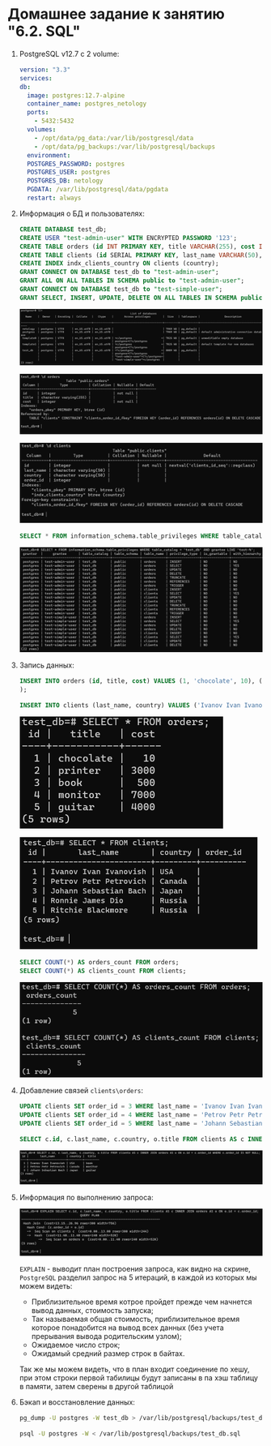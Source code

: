 # Домашнее задание к занятию "6.2. SQL"

1. PostgreSQL v12.7 c 2 volume:

   ```yaml
   version: "3.3"
   services:
   db:
     image: postgres:12.7-alpine
     container_name: postgres_netology
     ports:
       - 5432:5432
     volumes:
       - /opt/data/pg_data:/var/lib/postgresql/data
       - /opt/data/pg_backups:/var/lib/postgresql/backups
     environment:
     POSTGRES_PASSWORD: postgres
     POSTGRES_USER: postgres
     POSTGRES_DB: netology
     PGDATA: /var/lib/postgresql/data/pgdata
     restart: always
   ```

2. Информация о БД и пользователях:

   ```sql
   CREATE DATABASE test_db;
   CREATE USER "test-admin-user" WITH ENCRYPTED PASSWORD '123';
   CREATE TABLE orders (id INT PRIMARY KEY, title VARCHAR(255), cost INT NOT NULL);
   CREATE TABLE clients (id SERIAL PRIMARY KEY, last_name VARCHAR(50), country VARCHAR(50), order_id INT REFERENCES orders(id) ON DELETE CASCADE);
   CREATE INDEX indx_clients_country ON clients (country);
   GRANT CONNECT ON DATABASE test_db to "test-admin-user";
   GRANT ALL ON ALL TABLES IN SCHEMA public to "test-admin-user";
   GRANT CONNECT ON DATABASE test_db to "test-simple-user";
   GRANT SELECT, INSERT, UPDATE, DELETE ON ALL TABLES IN SCHEMA public to "test-simple-user";
   ```

   ![tables](img/db_tables.png)

   ![d_orders](img/db_describe_orders.png)

   ![d_clients](img/db_describe_clients.png)

   ```sql
   SELECT * FROM information_schema.table_privileges WHERE table_catalog = 'test_db' AND grantee LIKE 'test-%';
   ```

   ![priv](img/db_users_privilegies.png)

3. Запись данных:

   ```sql
   INSERT INTO orders (id, title, cost) VALUES (1, 'chocolate', 10), (2, 'printer', 3), (3, 'book', 500), (4, 'monitor', 7), (5, 'guitar', 4
   );
   ```

   ```sql
   INSERT INTO clients (last_name, country) VALUES ('Ivanov Ivan Ivanovish', 'USA'), ('Petrov Petr Petrovich', 'Canada'), ('Johann Sebastian Bach', 'Japan'), ('Ronnie James Dio', 'Russia'), ('Ritchie Blackmore', 'Russia');
   ```

   ![tb_orders](img/db_insert_orders.png)

   ![tb_clients](img/db_insert_clients.png)

   ```sql
   SELECT COUNT(*) AS orders_count FROM orders;
   SELECT COUNT(*) AS clients_count FROM clients;
   ```

   ![data_count](img/db_count.png)

4. Добавление связей `clients\orders`:

   ```sql
   UPDATE clients SET order_id = 3 WHERE last_name = 'Ivanov Ivan Ivanovish';
   UPDATE clients SET order_id = 4 WHERE last_name = 'Petrov Petr Petrovich';
   UPDATE clients SET order_id = 5 WHERE last_name = 'Johann Sebastian Bach';
   ```

   ```sql
   SELECT c.id, c.last_name, c.country, o.title FROM clients AS c INNER JOIN orders AS o ON o.id = c.order_id;
   ```

   ![inner_orders](img/db_inner_join.png)

5. Информация по выполнению запроса:

   ![explain](img/db_explain.png)

   `EXPLAIN` - выводит план построения запроса, как видно на скрине, `PostgreSQL` разделил запрос на 5 итераций, в каждой из которых мы можем видеть:

   - Приблизительное время котрое пройдет прежде чем начнется вывод данных, стоимость запуска;
   - Так называемая общая стоимость, приблизительное время которое понадобится на вывод всех данных (без учета прерывания вывода родительским узлом);
   - Ожидаемое число строк;
   - Ожидамый средний размер строк в байтах.

   Так же мы можем видеть, что в план входит соединение по хешу, при этом строки первой табилицы будут записаны в па хэш таблицу в памяти, затем сверены в другой таблицой

6. Бэкап и восстановление данных:

   ```sh
   pg_dump -U postgres -W test_db > /var/lib/postgresql/backups/test_db.sql
   ```

   ```sh
   psql -U postgres -W < /var/lib/postgresql/backups/test_db.sql
   ```
